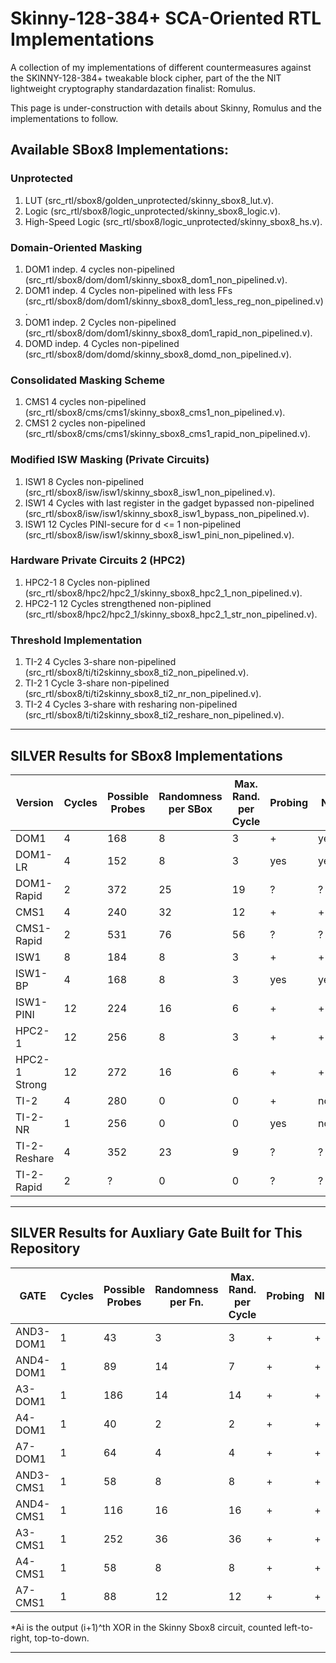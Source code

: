 # Skinny-128-384+ SCA-Oriented RTL Implementations
A collection of my implementations of different countermeasures against the SKINNY-128-384+ tweakable block cipher, part of the the NIT lightweight cryptography standardazation finalist: Romulus.

This  page is under-construction with details about Skinny, Romulus and the implementations to follow.

## Available SBox8 Implementations:

### Unprotected

1. LUT (src_rtl/sbox8/golden_unprotected/skinny_sbox8_lut.v).
2. Logic (src_rtl/sbox8/logic_unprotected/skinny_sbox8_logic.v).
3. High-Speed Logic (src_rtl/sbox8/logic_unprotected/skinny_sbox8_hs.v).

### Domain-Oriented Masking

1. DOM1 indep. 4 cycles non-pipelined (src_rtl/sbox8/dom/dom1/skinny_sbox8_dom1_non_pipelined.v).
2. DOM1 indep. 4 Cycles non-pipelined with less FFs (src_rtl/sbox8/dom/dom1/skinny_sbox8_dom1_less_reg_non_pipelined.v).
3. DOM1 indep. 2 Cycles non-pipelined (src_rtl/sbox8/dom/dom1/skinny_sbox8_dom1_rapid_non_pipelined.v).
4. DOMD indep. 4 Cycles non-pipelined (src_rtl/sbox8/dom/domd/skinny_sbox8_domd_non_pipelined.v).

### Consolidated Masking Scheme

1. CMS1 4 cycles non-pipelined (src_rtl/sbox8/cms/cms1/skinny_sbox8_cms1_non_pipelined.v).
2. CMS1 2 cycles non-pipelined (src_rtl/sbox8/cms/cms1/skinny_sbox8_cms1_rapid_non_pipelined.v).

### Modified ISW Masking (Private Circuits)

1. ISW1 8 Cycles non-pipelined (src_rtl/sbox8/isw/isw1/skinny_sbox8_isw1_non_pipelined.v).
2. ISW1 4 Cycles with last register in the gadget bypassed non-pipelined (src_rtl/sbox8/isw/isw1/skinny_sbox8_isw1_bypass_non_pipelined.v).
3. ISW1 12 Cycles PINI-secure for d <= 1 non-pipelined (src_rtl/sbox8/isw/isw1/skinny_sbox8_isw1_pini_non_pipelined.v).

### Hardware Private Circuits 2 (HPC2)

1. HPC2-1 8 Cycles non-piplined (src_rtl/sbox8/hpc2/hpc2_1/skinny_sbox8_hpc2_1_non_pipelined.v).
2. HPC2-1 12 Cycles strengthened non-piplined (src_rtl/sbox8/hpc2/hpc2_1/skinny_sbox8_hpc2_1_str_non_pipelined.v).

### Threshold Implementation

1. TI-2 4 Cycles 3-share non-pipelined (src_rtl/sbox8/ti/ti2skinny_sbox8_ti2_non_pipelined.v).
2. TI-2 1 Cycle  3-share non-pipelined (src_rtl/sbox8/ti/ti2skinny_sbox8_ti2_nr_non_pipelined.v).
3. TI-2 4 Cycles 3-share with resharing non-pipelined (src_rtl/sbox8/ti/ti2skinny_sbox8_ti2_reshare_non_pipelined.v).

---------------------------------
## SILVER Results for SBox8 Implementations

|Version       |Cycles|Possible Probes|Randomness per SBox|Max. Rand. per Cycle|Probing|NI |SNI|PINI|Uniformity|
|--------------|------|---------------|-------------------|--------------------|-------|---|---|----|----------|
|DOM1          |4     |168            |8                  |3                   |+      |yes|yes|no  |yes       |
|DOM1-LR       |4     |152            |8                  |3                   |yes    |yes|yes|no  |yes       |
|DOM1-Rapid    |2     |372            |25                 |19                  |?      |?  |?  |?   |?         |
|CMS1          |4     |240            |32                 |12                  |+      |+  |yes|no  |yes       |
|CMS1-Rapid    |2     |531            |76                 |56                  |?      |?  |?  |?   |?         |
|ISW1          |8     |184            |8                  |3                   |+      |+  |+  |no  |yes       |
|ISW1-BP       |4     |168            |8                  |3                   |yes    |yes|yes|no  |yes       |
|ISW1-PINI     |12    |224            |16                 |6                   |+      |+  |+  |+   |yes       |
|HPC2-1        |12    |256            |8                  |3                   |+      |+  |+  |yes |yes       |
|HPC2-1 Strong |12    |272            |16                 |6                   |+      |+  |yes|+   |yes       |
|TI-2          |4     |280            |0                  |0                   |+      |no |no |no  |yes       |
|TI-2-NR       |1     |256            |0                  |0                   |yes    |no |no |no  |yes       |
|TI-2-Reshare  |4     |352            |23                 |9                   |?      |?  |?  |?   |?         |
|TI-2-Rapid    |2     |?              |0                  |0                   |?      |?  |?  |?   |?         |

---------------------------------
## SILVER Results for Auxliary Gate Built for This Repository

|GATE          |Cycles|Possible Probes|Randomness per Fn. |Max. Rand. per Cycle|Probing|NI |SNI|PINI|Uniformity|
|--------------|------|---------------|-------------------|--------------------|-------|---|---|----|----------|
|AND3-DOM1     |1     |43             |3                  |3                   |+      |+  |yes|no  |yes       |
|AND4-DOM1     |1     |89             |14                 |7                   |+      |+  |yes|no  |yes       |
|A3-DOM1       |1     |186            |14                 |14                  |+      |+  |yes|no  |yes       |
|A4-DOM1       |1     |40             |2                  |2                   |+      |+  |yes|no  |yes       |
|A7-DOM1       |1     |64             |4                  |4                   |+      |+  |yes|no  |yes       |
|AND3-CMS1     |1     |58             |8                  |8                   |+      |+  |+  |no  |yes       |
|AND4-CMS1     |1     |116            |16                 |16                  |+      |+  |+  |no  |yes       |
|A3-CMS1       |1     |252            |36                 |36                  |+      |+  |yes|no  |yes       |
|A4-CMS1       |1     |58             |8                  |8                   |+      |+  |yes|no  |yes       |
|A7-CMS1       |1     |88             |12                 |12                  |+      |+  |yes|no  |yes       |

*Ai is the output (i+1)^th XOR in the Skinny Sbox8 circuit, counted left-to-right, top-to-down.

---------------------------------


